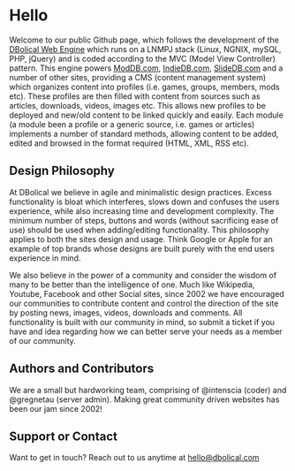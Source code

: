 # Hello
Welcome to our public Github page, which follows the development of the <a href="http://www.dbolical.com">DBolical Web Engine</a> which runs on a LNMPJ stack (Linux, NGNIX, mySQL, PHP, jQuery) and is coded according to the MVC (Model View Controller) pattern. This engine powers <a href="http://www.moddb.com">ModDB.com</a>, <a href="http://www.indiedb.com">IndieDB.com</a>, <a href="http://www.slidedb.com">SlideDB.com</a> and a number of other sites, providing a CMS (content management system) which organizes content into profiles (i.e. games, groups, members, mods etc). These profiles are then filled with content from sources such as articles, downloads, videos, images etc. This allows new profiles to be deployed and new/old content to be linked quickly and easily. Each module (a module been a profile or a generic source, i.e. games or articles) implements a number of standard methods, allowing content to be added, edited and browsed in the format required (HTML, XML, RSS etc).

## Design Philosophy
At DBolical we believe in agile and minimalistic design practices. Excess functionality is bloat which interferes, slows down and confuses the users experience, while also increasing time and development complexity. The minimum number of steps, buttons and words (without sacrificing ease of use) should be used when adding/editing functionality. This philosophy applies to both the sites design and usage. Think Google or Apple for an example of top brands whose designs are built purely with the end users experience in mind.

We also believe in the power of a community and consider the wisdom of many to be better than the intelligence of one. Much like Wikipedia, Youtube, Facebook and other Social sites, since 2002 we have encouraged our communities to contribute content and control the direction of the site by posting news, images, videos, downloads and comments. All functionality is built with our community in mind, so submit a ticket if you have and idea regarding how we can better serve your needs as a member of our community.

## Authors and Contributors
We are a small but hardworking team, comprising of @intenscia (coder) and @gregnetau (server admin). Making great community driven websites has been our jam since 2002!

## Support or Contact
Want to get in touch? Reach out to us anytime at hello@dbolical.com
